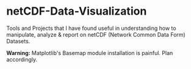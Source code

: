 # netCDF-Data-Visualization
Tools and Projects that I have found useful in understanding how to manipulate, analyze &amp; report on netCDF (Network Common Data Form) Datasets.

**Warning:** Matplotlib's Basemap module installation is painful. Plan accordingly.
